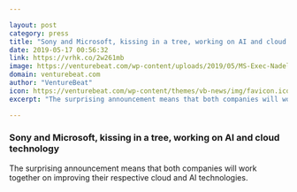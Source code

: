 ```yaml
---

layout: post
category: press
title: "Sony and Microsoft, kissing in a tree, working on AI and cloud technology"
date: 2019-05-17 00:56:32
link: https://vrhk.co/2w261mb
image: https://venturebeat.com/wp-content/uploads/2019/05/MS-Exec-NadellaSony-CEO-Kenichiro-Yoshida-013-low-res-1024x683.jpg?w=1200&strip=all
domain: venturebeat.com
author: "VentureBeat"
icon: https://venturebeat.com/wp-content/themes/vb-news/img/favicon.ico
excerpt: "The surprising announcement means that both companies will work together on improving their respective cloud and AI technologies."

---
```


### Sony and Microsoft, kissing in a tree, working on AI and cloud technology

The surprising announcement means that both companies will work together on improving their respective cloud and AI technologies.